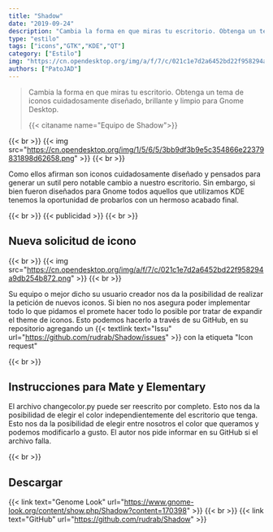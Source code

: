```yaml
---
title: "Shadow"
date: "2019-09-24"
description: "Cambia la forma en que miras tu escritorio. Obtenga un tema de iconos cuidadosamente diseñado, brillante y limpio para Gnome Desktop."
type: "estilo"
tags: ["icons","GTK","KDE","QT"]
category: ["Estilo"]
img: "https://cn.opendesktop.org/img/a/f/7/c/021c1e7d2a6452bd22f958294a9db254b872.png"
authors: ["PatoJAD"]
---
```


> Cambia la forma en que miras tu escritorio. Obtenga un tema de iconos cuidadosamente diseñado, brillante y limpio para Gnome Desktop.
>
> {{< citaname name="Equipo de Shadow">}}

{{< br >}}
{{< img src="https://cn.opendesktop.org/img/1/5/6/5/3bb9df3b9e5c354866e22379831898d62658.png" >}}
{{< br >}}

Como ellos afirman son iconos cuidadosamente diseñado y pensados para generar un sutil pero notable cambio a nuestro escritorio. Sin embargo, si bien fueron diseñados para Gnome todos aquellos que utilizamos KDE tenemos la oportunidad de probarlos con un hermoso acabado final.

{{< br >}}
{{< publicidad >}}
{{< br >}}

## Nueva solicitud de icono

{{< br >}}
{{< img src="https://cn.opendesktop.org/img/a/f/7/c/021c1e7d2a6452bd22f958294a9db254b872.png" >}}
{{< br >}}

Su equipo o mejor dicho su usuario creador nos da la posibilidad de realizar la petición de nuevos iconos. Si bien no nos asegura poder implementar todo lo que pidamos el promete hacer todo lo posible por tratar de expandir el theme de iconos. Esto podemos hacerlo a través de su GitHub, en su repositorio agregando un {{< textlink text="Issu" url="https://github.com/rudrab/Shadow/issues" >}} con la etiqueta "Icon request"

{{< br >}}

## Instrucciones para Mate y Elementary

El archivo changecolor.py puede ser reescrito por completo. Esto nos da la posibilidad de elegir el color independientemente del escritorio que tenga. Esto nos da la posibilidad de elegir entre nosotros el color que queramos y podemos modificarlo a gusto. El autor nos pide informar en su GitHub si el archivo falla.

{{< br >}}

## Descargar

{{< link text="Genome Look" url="https://www.gnome-look.org/content/show.php/Shadow?content=170398" >}}
{{< br >}}
{{< link text="GitHub" url="https://github.com/rudrab/Shadow" >}}
